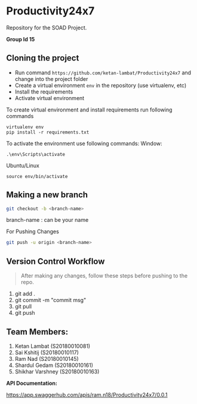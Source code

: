 # Productivity24x7
Repository for the SOAD Project.

**Group Id 15**

## Cloning the project  
* Run command `https://github.com/ketan-lambat/Productivity24x7` and change into the project folder
* Create a virtual environment `env` in the repository (use virtualenv, etc)
* Install the requirements
* Activate virtual environment

To create virtual environment and install requirements run following commands
```shell script
virtualenv env
pip install -r requirements.txt
```

To activate the environment use following commands:
Window: 
```shell script
.\env\Scripts\activate
```
Ubuntu/Linux
```shell script
source env/bin/activate
```

## Making a new branch
```bash
git checkout -b <branch-name>
```
branch-name : can be your name 

For Pushing Changes
```bash
git push -u origin <branch-name>
```


## Version Control Workflow
> After making any changes, follow these steps before pushing to the repo.
1. git add .
2. git commit -m "commit msg"
3. git pull
4. git push


## Team Members:
1. Ketan Lambat (S20180010081)
2. Sai Kshitij (S20180010117)
3. Ram Nad (S20180010145)
4. Shardul Gedam (S20180010161) 
5. Shikhar Varshney (S20180010163)

**API Documentation:**

https://app.swaggerhub.com/apis/ram.n18/Productivity24x7/0.0.1
